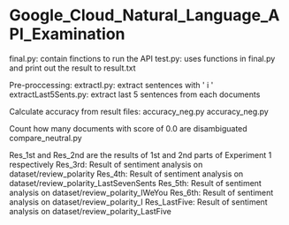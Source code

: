 # Google_Cloud_Natural_Language_API_Examination

final.py: contain finctions to run the API
test.py: uses functions in final.py and print out the result to result.txt

Pre-proccessing:
    extractI.py: extract sentences with ' i '
    extractLast5Sents.py: extract last 5 sentences from each documents

Calculate accuracy from result files:
    accuracy_neg.py
    accuracy_neg.py

Count how many documents with score of 0.0 are disambiguated
    compare_neutral.py

Res_1st and Res_2nd are the results of 1st and 2nd parts of Experiment 1 respectively
Res_3rd: Result of sentiment analysis on dataset/review_polarity
Res_4th: Result of sentiment analysis on dataset/review_polarity_LastSevenSents
Res_5th: Result of sentiment analysis on dataset/review_polarity_IWeYou
Res_6th: Result of sentiment analysis on dataset/review_polarity_I
Res_LastFive: Result of sentiment analysis on dataset/review_polarity_LastFive